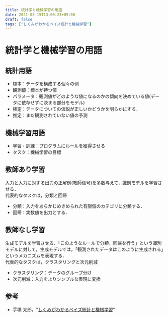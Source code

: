 ```yaml
---
title: 統計学と機械学習の用語
date: 2021-03-15T13:00:23+09:00
draft: false
tags: ["しくみがわかるベイズ統計と機械学習"] 
---
```

<!--more-->
# 統計学と機械学習の用語
## 統計用語
- 標本：データを構成する個々の例
- 観測値：標本が持つ値
- パラメータ：観測値がどのような値になるのかの傾向を決めている値(データに依存せずに決まる部分をモデル)
- 検定：データについての仮説が正しいかどうかを明らかにする．
- 推定：まだ観測されていない値の予測

## 機械学習用語
- 学習・訓練：プログラムにルールを獲得させる
- タスク：機械学習の目標

## 教師あり学習
入力と入力に対する出力の正解例(教師信号)を多数与えて，識別モデルを学習させる．  
代表的なタスクは，分類と回帰
- 分類：入力をあらかじめきめられた有限個のカテゴリに分類する．
- 回帰：実数値を出力とする．

## 教師なし学習
生成モデルを学習させる．「このようなルールで分類，回帰を行う」という識別モデルに対して，生成モデルでは，「観測されたデータはこのように生成される」というメカニズムを表現する．  
代表的なタスクは，クラスタリングと次元削減
- クラスタリング：データのグループ分け
- 次元削減：入力をよりシンプルな表現に変換

## 参考
- 手塚 太郎，"[しくみがわかるベイズ統計と機械学習](https://amzn.to/3cCILQM)"
